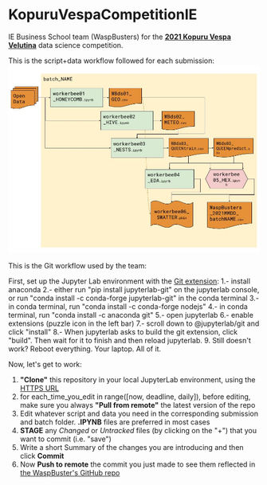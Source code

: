 # KopuruVespaCompetitionIE
IE Business School team (WaspBusters) for the [**2021 Kopuru Vespa Velutina**](https://kopuru.com/desafio/vespa-velutina/) data science competition.

This is the script+data workflow followed for each submission:
![WaspBusters workflow](https://github.com/IEwaspbusters/KopuruVespaCompetitionIE/raw/main/Competition_subs/Beeswax.jpg "THE BEESWAX is the glue that keeps it all together")

This is the Git workflow used by the team:

First, set up the Jupyter Lab environment with the [Git extension](https://github.com/jupyterlab/jupyterlab-git):
1.- install anaconda
2.- either run "pip install jupyterlab-git" on the jupyterlab console, or run "conda install -c conda-forge jupyterlab-git" in the conda terminal
3.- in conda terminal, run "conda install -c conda-forge nodejs"
4.- in conda terminal, run "conda install -c anaconda git"
5.- open jupyterlab
6.- enable extensions (puzzle icon in the left bar)
7.- scroll down to @jupyterlab/git and click "install"
8.- When jupyterlab asks to build the git extension, click "build". Then wait for it to finish and then reload jupyterlab.
9. Still doesn't work? Reboot everything. Your laptop. All of it.

Now, let's get to work:
1. **"Clone"** this repository in your local JupyterLab environment, using the [HTTPS URL](https://github.com/IEwaspbusters/KopuruVespaCompetitionIE.git)
4. for each_time_you_edit in range([now, deadline, daily]), before editing, make sure you always **"Pull from remote"** the latest version of the repo
5. Edit whatever script and data you need in the corresponding submission and batch folder. **.IPYNB** files are preferred in most cases
6. **STAGE** any _Changed_ or _Untracked_ files (by clicking on the "+") that you want to commit (i.e. "save")
7. Write a short Summary of the changes you are introducing and then click **Commit**
8. Now **Push to remote** the commit you just made to see them reflected in [the WaspBuster's GitHub repo](https://github.com/IEwaspbusters/KopuruVespaCompetitionIE)
